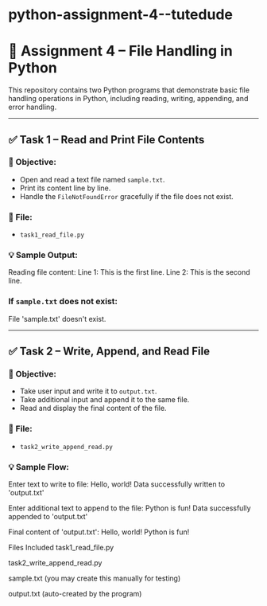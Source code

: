 # python-assignment-4--tutedude
# 📘 Assignment 4 – File Handling in Python

This repository contains two Python programs that demonstrate basic file handling operations in Python, including reading, writing, appending, and error handling.

---

## ✅ Task 1 – Read and Print File Contents

### 📌 Objective:
- Open and read a text file named `sample.txt`.
- Print its content line by line.
- Handle the `FileNotFoundError` gracefully if the file does not exist.

### 📂 File:
- `task1_read_file.py`

### 💡 Sample Output:
Reading file content:
Line 1: This is the first line.
Line 2: This is the second line.

###  If `sample.txt` does not exist:
File 'sample.txt' doesn't exist.


---

## ✅ Task 2 – Write, Append, and Read File

### 📌 Objective:
- Take user input and write it to `output.txt`.
- Take additional input and append it to the same file.
- Read and display the final content of the file.

### 📂 File:
- `task2_write_append_read.py`

### 💡 Sample Flow:
Enter text to write to file: Hello, world!
Data successfully written to 'output.txt'

Enter additional text to append to the file: Python is fun!
Data successfully appended to 'output.txt'

Final content of 'output.txt':
Hello, world!
Python is fun!


Files Included
task1_read_file.py

task2_write_append_read.py

sample.txt (you may create this manually for testing)

output.txt (auto-created by the program)

